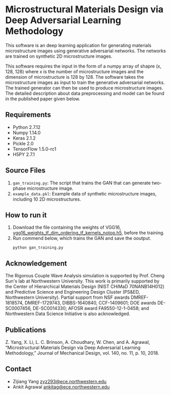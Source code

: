 # Microstructural Materials Design via Deep Adversarial Learning Methodology
This software is an deep learning application for generating materials microstructure images using generative adversarial networks. The networks are trained on synthetic 2D microstructure images.

This software requires the input in the form of a numpy array of shapre (x, 128, 128) where x is the number of microstructure images and the dimension of microstructure is 128 by 128.
The software takes the microstructure images as input to train the generative adversarial networks.
The trained generator can then be used to produce microstructure images.
The detailed description about data preprocessing and model can be found in the published paper given below. 

## Requirements
* Python 2.7.12
* Numpy 1.14.0
* Keras 2.1.2
* Pickle 2.0
* TensorFlow 1.5.0-rc1
* H5PY 2.7.1

## Source Files
1. `gan_training.py`: The script that trains the GAN that can generate two-phase microstructure image.
2. `example_data.pkl`: Example data of synthetic microstructure images, including 10 2D microstructures.

## How to run it
1. Download the file containing the weights of VGG16,
   [vgg16_weights_tf_dim_ordering_tf_kernels_notop.h5](https://github.com/fchollet/deep-learning-models/releases/download/v0.1/vgg16_weights_tf_dim_ordering_tf_kernels_notop.h5), before the training.
2. Run commend below, which trains the GAN and save the ooutput.
   ```
   python gan_training.py
   ```

## Acknowledgement
The Rigorous Couple Wave Analysis simulation is supported by Prof. Cheng Sun's lab at Northwestern University. This work is primarily supported by the Center of Hierarchical Materials Design (NIST CHiMaD 70NANB14H012) and Predictive Science and Engineering Design Cluster (PS&ED, Northwestern University). Partial support from NSF awards DMREF-1818574, DMREF-1729743, DIBBS-1640840, CCF-1409601; DOE awards DE-SC0007456, DE-SC0014330; AFOSR award FA9550-12-1-0458; and Northwestern Data Science Initiative is also acknowledged. 

## Publications
Z. Yang, X. Li, L. C. Brinson, A. Choudhary, W. Chen, and A. Agrawal, “Microstructural Materials Design via Deep Adversarial Learning Methodology,” Journal of Mechanical Design, vol. 140, no. 11, p. 10, 2018.

## Contact
* Zijiang Yang <zyz293@ece.northwestern.edu>
* Ankit Agrawal <ankitag@ece.northwestern.edu>



